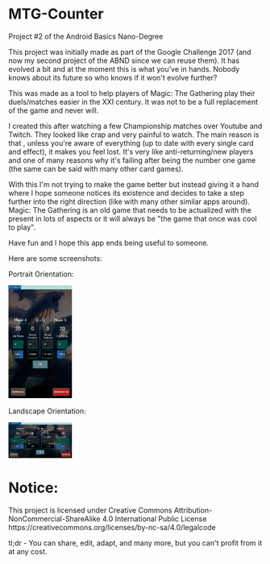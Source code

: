 # MTG-Counter
Project #2 of the Android Basics Nano-Degree

This project was initially made as part of the Google Challenge 2017 (and now my second project of the ABND since we can reuse them). It has evolved a bit and at the moment this is what you've in hands. Nobody knows about its future so who knows if it won't evolve further? 

This was made as a tool to help players of Magic: The Gathering play their duels/matches easier in the XXI century. It was not to be a full replacement of the game and never will.

I created this after watching a few Championship matches over Youtube and Twitch. They looked like crap and very painful to watch. The main reason is that , unless you're aware of everything (up to date with every single card and effect), it makes you feel lost. It's very like anti-returning/new players and one of many reasons why it's failing after being the number one game (the same can be said with many other card games).
 
With this I'm not trying to make the game better but instead giving it a hand where I hope someone notices its existence and decides to take a step further into the right direction (like with many other similar apps around). Magic: The Gathering is an old game that needs to be actualized with the present in lots of aspects or it will always be "the game that once was cool to play".
 
Have fun and I hope this app ends being useful to someone.


Here are some screenshots:

<p>Portrait Orientation:</p>
<img src="https://github.com/DFRodri/MTG-Counter/blob/master/screenshots/Screenshot_20180222-203822.png" height="25%" width="25%">


<p>Landscape Orientation:</p>
<img src="https://github.com/DFRodri/MTG-Counter/blob/master/screenshots/Screenshot_20180222-203841.png" width="25%" height="25%">

# Notice:
<p>This project is licensed under Creative Commons Attribution-NonCommercial-ShareAlike 4.0 International Public License
https://creativecommons.org/licenses/by-nc-sa/4.0/legalcode</p>
<p>tl;dr - You can share, edit, adapt, and many more, but you can't profit from it at any cost.</p>
